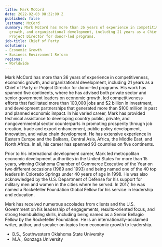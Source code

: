 ```yaml
---
title: Mark McCord
date: 2022-02-03 08:32:00 Z
published: false
lastname: McCord
summary: Mark McCord has more than 36 years of experience in competitiveness, economic
  growth, and organizational development, including 21 years as a Chief of Party or
  Project Director for donor-led programs.
job-title: Chief of Party
solutions:
- Economic Growth
- Business Environment Reform
regions:
- Worldwide
---
```


Mark McCord has more than 36 years of experience in competitiveness, economic growth, and organizational development, including 21 years as a Chief of Party or Project Director for donor-led programs. His work has spanned five continents, where he has advised both private sector and senior government leaders on economic growth, led competitiveness efforts that facilitated more than 100,000 jobs and $2 billion in investment, and development partnerships that generated more than $100 million in past and planned economic impact. In his varied career, Mark has provided technical assistance to developing country public, private, and nongovernmental sector counterparts in promoting prosperity through job creation, trade and export enhancement, public policy development, innovation, and value chain development. He has extensive experience in Eastern Europe and the Balkans, Central Asia, Africa, the Middle East, and North Africa. In all, his career has spanned 93 countries on five continents. 

Prior to his international development career, Mark led metropolitan economic development authorities in the United States for more than 15 years, winning Oklahoma Chamber of Commerce Executive of the Year on two different occasions (1989 and 1993) and being named one of the 40 top leaders in Colorado Springs under 40 years of age in 1998. He was also acknowledged by the U.S. Department of Defense for his support for military men and women in the cities where he served. In 2017, he was named a Rockefeller Foundation Global Fellow for his service in leadership and education.

Mark has received numerous accolades from clients and the U.S. Government on his leadership of engagements, results-oriented focus, and strong teambuilding skills, including being named as a Senior Bellagio Fellow by the Rockefeller Foundation. He is an internationally-acclaimed writer, author, and speaker on topics from economic growth to leadership.

* B.S., Southwestern Oklahoma State University
* M.A., Gonzaga University